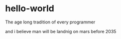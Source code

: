 # hello-world

The age long tradition of every programmer

and i believe man will be landnig on mars before 2035
